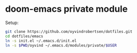# doom-emacs private module

Setup:

``` sh
git clone https://github.com/oyvindrobertsen/dotfiles.git
cd dotfiles/emacs
ln -s init.el ~/.emacs.d/init.el
ln -s $PWD/oyvind ~/.emacs.d/modules/private/$USER
```

